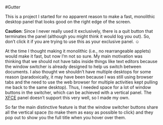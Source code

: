 #Gutter

This is a project I started for no apparent reason to make a fast, monolithic desktop panel that looks good on the right edge of the screen.

**Caution**: Since I never really used it exclusively, there is a quit button that terminates the panel (although you might think it would log you out).  So, don’t click it if you are trying to use this as your exclusive panel. ☺

At the time I thought making it monolithic (i.e., no rearrangeable applets) would make it fast, but now I’m not so sure.  My main motivation was thinking that we should not have tabs inside things like text editors because the window switcher is already designed to help us switch between documents.  I also thought we shouldn’t have multiple desktops for some reason (paradoxically, it may have been because I was still using browser tabs and the need to use the web browser for multiple activities kept pulling me back to the same desktop).  Thus, I needed space for a lot of window buttons in the switcher, which can be achieved with a vertical panel.  The [XFCE](https://xfce.org/) panel doesn’t support this very well, so I made my own.

So far the main distinctive feature is that the window switcher buttons share all the vertical space (to make them as easy as possible to click) and they pop out to show you the full title when you hover over them.
